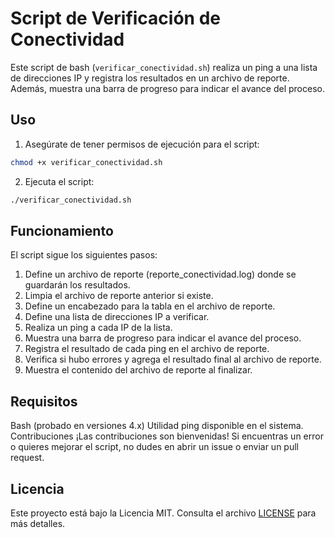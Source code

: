 
# Script de Verificación de Conectividad

Este script de bash (`verificar_conectividad.sh`) realiza un ping a una lista de direcciones IP y registra los resultados en un archivo de reporte. Además, muestra una barra de progreso para indicar el avance del proceso.

## Uso

1. Asegúrate de tener permisos de ejecución para el script:

```bash
chmod +x verificar_conectividad.sh
```

2. Ejecuta el script:

```bash
./verificar_conectividad.sh
```

## Funcionamiento

El script sigue los siguientes pasos:

1. Define un archivo de reporte (reporte_conectividad.log) donde se guardarán los resultados.
2. Limpia el archivo de reporte anterior si existe.
3. Define un encabezado para la tabla en el archivo de reporte.
4. Define una lista de direcciones IP a verificar.
5. Realiza un ping a cada IP de la lista.
6. Muestra una barra de progreso para indicar el avance del proceso.
7. Registra el resultado de cada ping en el archivo de reporte.
8. Verifica si hubo errores y agrega el resultado final al archivo de reporte.
9. Muestra el contenido del archivo de reporte al finalizar.

## Requisitos

Bash (probado en versiones 4.x)
Utilidad ping disponible en el sistema.
Contribuciones
¡Las contribuciones son bienvenidas! Si encuentras un error o quieres mejorar el script, no dudes en abrir un issue o enviar un pull request.

## Licencia

Este proyecto está bajo la Licencia MIT. Consulta el archivo [LICENSE](LICENSE) para más detalles.